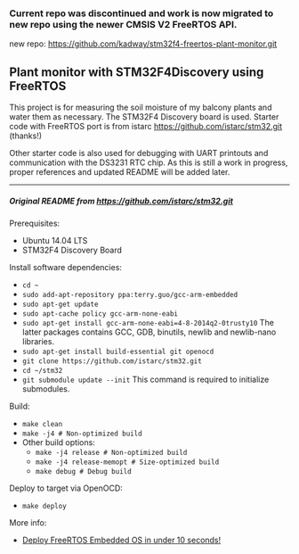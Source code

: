 
### Current repo was discontinued and work is now migrated to new repo using the newer CMSIS V2 FreeRTOS API. 
new repo: https://github.com/kadway/stm32f4-freertos-plant-monitor.git

## Plant monitor with STM32F4Discovery using FreeRTOS

This project is for measuring the soil moisture of my balcony plants and water them as necessary.
The STM32F4 Discovery board is used. Starter code with FreeRTOS port is from istarc https://github.com/istarc/stm32.git (thanks!)

Other starter code is also used for debugging with UART printouts and communication with the DS3231 RTC chip.
As this is still a work in progress, proper references and updated README will be added later.

---

##### Original README from https://github.com/istarc/stm32.git

Prerequisites:
* Ubuntu 14.04 LTS
* STM32F4 Discovery Board

Install software dependencies:
* `cd ~`
* `sudo add-apt-repository ppa:terry.guo/gcc-arm-embedded`
* `sudo apt-get update`
* `sudo apt-cache policy gcc-arm-none-eabi`
* `sudo apt-get install gcc-arm-none-eabi=4-8-2014q2-0trusty10` The latter packages contains GCC, GDB, binutils, newlib and newlib-nano libraries.
* `sudo apt-get install build-essential git openocd`
* `git clone https://github.com/istarc/stm32.git`
* `cd ~/stm32`
* `git submodule update --init` This command is required to initialize submodules.

Build:
* `make clean`
* `make -j4 # Non-optimized build`
* Other build options:
	* `make -j4 release # Non-optimized build`
	* `make -j4 release-memopt # Size-optimized build`
	* `make debug # Debug build`

Deploy to target via OpenOCD:
* `make deploy`

More info:
* [Deploy FreeRTOS Embedded OS in under 10 seconds!](http://istarc.wordpress.com/2014/07/10/stm32f4-deploy-an-embedded-os-under-10-seconds/)
